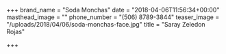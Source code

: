 +++
brand_name = "Soda Monchas"
date = "2018-04-06T11:56:34+00:00"
masthead_image = ""
phone_number = "(506) 8789-3844"
teaser_image = "/uploads/2018/04/06/soda-monchas-face.jpg"
title = "Saray Zeledon Rojas"

+++

